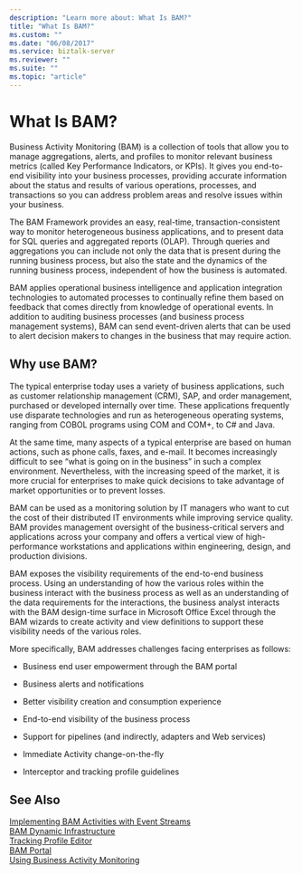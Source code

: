 ```yaml
---
description: "Learn more about: What Is BAM?"
title: "What Is BAM?"
ms.custom: ""
ms.date: "06/08/2017"
ms.service: biztalk-server
ms.reviewer: ""
ms.suite: ""
ms.topic: "article"
---
```

# What Is BAM?
Business Activity Monitoring (BAM) is a collection of tools that allow you to manage aggregations, alerts, and profiles to monitor relevant business metrics (called Key Performance Indicators, or KPIs). It gives you end-to-end visibility into your business processes, providing accurate information about the status and results of various operations, processes, and transactions so you can address problem areas and resolve issues within your business.  
  
 The BAM Framework provides an easy, real-time, transaction-consistent way to monitor heterogeneous business applications, and to present data for SQL queries and aggregated reports (OLAP). Through queries and aggregations you can include not only the data that is present during the running business process, but also the state and the dynamics of the running business process, independent of how the business is automated.  
  
 BAM applies operational business intelligence and application integration technologies to automated processes to continually refine them based on feedback that comes directly from knowledge of operational events. In addition to auditing business processes (and business process management systems), BAM can send event-driven alerts that can be used to alert decision makers to changes in the business that may require action.  
  
## Why use BAM?  
 The typical enterprise today uses a variety of business applications, such as customer relationship management (CRM), SAP, and order management, purchased or developed internally over time. These applications frequently use disparate technologies and run as heterogeneous operating systems, ranging from COBOL programs using COM and COM+, to C# and Java.  
  
 At the same time, many aspects of a typical enterprise are based on human actions, such as phone calls, faxes, and e-mail. It becomes increasingly difficult to see “what is going on in the business” in such a complex environment. Nevertheless, with the increasing speed of the market, it is more crucial for enterprises to make quick decisions to take advantage of market opportunities or to prevent losses.  
  
 BAM can be used as a monitoring solution by IT managers who want to cut the cost of their distributed IT environments while improving service quality. BAM provides management oversight of the business-critical servers and applications across your company and offers a vertical view of high-performance workstations and applications within engineering, design, and production divisions.  
  
 BAM exposes the visibility requirements of the end-to-end business process. Using an understanding of how the various roles within the business interact with the business process as well as an understanding of the data requirements for the interactions, the business analyst interacts with the BAM design-time surface in Microsoft Office Excel through the BAM wizards to create activity and view definitions to support these visibility needs of the various roles.  
  
 More specifically, BAM addresses challenges facing enterprises as follows:  
  
-   Business end user empowerment through the BAM portal  
  
-   Business alerts and notifications  
  
-   Better visibility creation and consumption experience  
  
-   End-to-end visibility of the business process  
  
-   Support for pipelines (and indirectly, adapters and Web services)  
  
-   Immediate Activity change-on-the-fly  
  
-   Interceptor and tracking profile guidelines  
  
## See Also  
 [Implementing BAM Activities with Event Streams](../core/implementing-bam-activities-with-event-streams.md)   
 [BAM Dynamic Infrastructure](../core/bam-dynamic-infrastructure.md)   
 [Tracking Profile Editor](../core/tracking-profile-editor.md)   
 [BAM Portal](../core/bam-portal.md)   
 [Using Business Activity Monitoring](../core/using-business-activity-monitoring.md)
